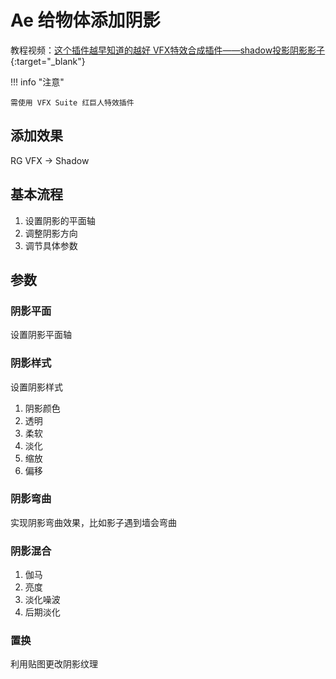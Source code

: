 # Ae 给物体添加阴影

教程视频：[这个插件越早知道的越好 VFX特效合成插件——shadow投影阴影影子](https://www.bilibili.com/video/BV1Pt4y1Q7vf/){:target="_blank"}

!!! info "注意"

    需使用 VFX Suite 红巨人特效插件

## 添加效果

RG VFX -> Shadow

## 基本流程

1. 设置阴影的平面轴
2. 调整阴影方向
3. 调节具体参数

## 参数

### 阴影平面

设置阴影平面轴

### 阴影样式

设置阴影样式

1. 阴影颜色
2. 透明
3. 柔软
4. 淡化
5. 缩放
6. 偏移

### 阴影弯曲

实现阴影弯曲效果，比如影子遇到墙会弯曲

### 阴影混合

1. 伽马
2. 亮度
3. 淡化噪波
4. 后期淡化

### 置换

利用贴图更改阴影纹理